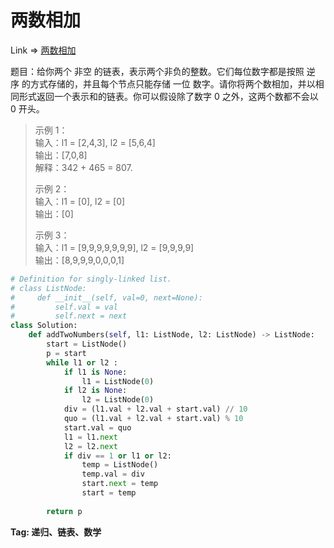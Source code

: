 # 两数相加

Link => [两数相加](https://leetcode-cn.com/problems/add-two-numbers/)

题目：给你两个 非空 的链表，表示两个非负的整数。它们每位数字都是按照 逆序 的方式存储的，并且每个节点只能存储 一位 数字。请你将两个数相加，并以相同形式返回一个表示和的链表。你可以假设除了数字 0 之外，这两个数都不会以 0 开头。

> 示例 1：<br />
> 输入：l1 = [2,4,3], l2 = [5,6,4]<br />
> 输出：[7,0,8]<br />
> 解释：342 + 465 = 807.<br />
> 
> 示例 2：<br />
> 输入：l1 = [0], l2 = [0]<br />
> 输出：[0]<br />
> 
> 示例 3：<br />
> 输入：l1 = [9,9,9,9,9,9,9], l2 = [9,9,9,9]<br />
> 输出：[8,9,9,9,0,0,0,1]<br />

```python
# Definition for singly-linked list.
# class ListNode:
#     def __init__(self, val=0, next=None):
#         self.val = val
#         self.next = next
class Solution:
    def addTwoNumbers(self, l1: ListNode, l2: ListNode) -> ListNode:
        start = ListNode()
        p = start
        while l1 or l2 :
            if l1 is None:
                l1 = ListNode(0)
            if l2 is None:
                l2 = ListNode(0)
            div = (l1.val + l2.val + start.val) // 10
            quo = (l1.val + l2.val + start.val) % 10
            start.val = quo
            l1 = l1.next
            l2 = l2.next
            if div == 1 or l1 or l2:
                temp = ListNode()
                temp.val = div
                start.next = temp
                start = temp
            
        return p
```

**Tag: 递归、链表、数学**
